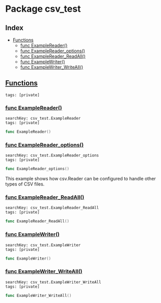 # Package csv_test

## Index

* [Functions](#func)
    * [func ExampleReader()](#ExampleReader)
    * [func ExampleReader_options()](#ExampleReader_options)
    * [func ExampleReader_ReadAll()](#ExampleReader_ReadAll)
    * [func ExampleWriter()](#ExampleWriter)
    * [func ExampleWriter_WriteAll()](#ExampleWriter_WriteAll)


## <a id="func" href="#func">Functions</a>

```
tags: [private]
```

### <a id="ExampleReader" href="#ExampleReader">func ExampleReader()</a>

```
searchKey: csv_test.ExampleReader
tags: [private]
```

```Go
func ExampleReader()
```

### <a id="ExampleReader_options" href="#ExampleReader_options">func ExampleReader_options()</a>

```
searchKey: csv_test.ExampleReader_options
tags: [private]
```

```Go
func ExampleReader_options()
```

This example shows how csv.Reader can be configured to handle other types of CSV files. 

### <a id="ExampleReader_ReadAll" href="#ExampleReader_ReadAll">func ExampleReader_ReadAll()</a>

```
searchKey: csv_test.ExampleReader_ReadAll
tags: [private]
```

```Go
func ExampleReader_ReadAll()
```

### <a id="ExampleWriter" href="#ExampleWriter">func ExampleWriter()</a>

```
searchKey: csv_test.ExampleWriter
tags: [private]
```

```Go
func ExampleWriter()
```

### <a id="ExampleWriter_WriteAll" href="#ExampleWriter_WriteAll">func ExampleWriter_WriteAll()</a>

```
searchKey: csv_test.ExampleWriter_WriteAll
tags: [private]
```

```Go
func ExampleWriter_WriteAll()
```


